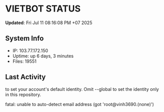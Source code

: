 # VIETBOT STATUS
**Updated**: Fri Jul 11 08:16:08 PM +07 2025

## System Info
- IP: 103.77.172.150
- Uptime: up 6 days, 3 minutes
- Files: 19551

## Last Activity

to set your account's default identity.
Omit --global to set the identity only in this repository.

fatal: unable to auto-detect email address (got 'root@vinh3690.(none)')
